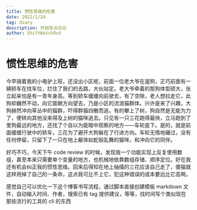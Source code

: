 ```yaml
---
title: 惯性思维的危害
date: 2022/1/24
tag: diary
description: 开始写点日记
author: ShiftWatchOut
---
```


# 惯性思维的危害

今早骑着我的小电驴上班，还没出小区呢，前面一位老大爷在遛狗，正巧前面有一辆轿车在找车位，拦住了我们的去路，大伙站定。老大爷牵着的那狗体型硕大，张立起来怕是有一青年身高。等到轿车缓缓向前驶去，有了空隙，老人想拉走它，此狗却巍然不动，向它面朝方向望去，乃是小区的流浪猫群体。兴许是来了兴趣，大狗赫然冲向草丛中的猫群，吓得群猫四散而逃。有的攀上了树，狗自然是无能为力了，便转向其他没来得及上树的猫咪追去。只见有一只三花跑得最快，立马跑到了里狗最远的地方，还找了个自以为能暗中观察的地方——车轮底下。是的，就是前面缓缓行驶中的轿车，三花为了避开大狗躲在了行进方向。车轮无情地碾过，没有任何停留，只留下了一只在地上躯体如蛇般乱舞的猫咪，和冲向它的同伴。

好巧不巧，今天下午 code review 的时候，发现我一个功能实现上反复使用数组，甚至本来只需要单个变量的地方，也机械地依靠数组存储、顺序定位。好在我还有机会纠正我的惯性思维。回来后得知在地上抽搐的三花应该自己走了，傻猫就这样用掉了自己的一条命，这点我可比不上它，犯这种错误的成本要远比它高啊。

感觉自己可以优化一下这个博客书写流程，通过脚本直接创建模板 markdown 文件，自动输入时间、作者，搜索已有 tag 提供建议，等等，找时间写个类似现在那些流行的工具的 cli 的东西